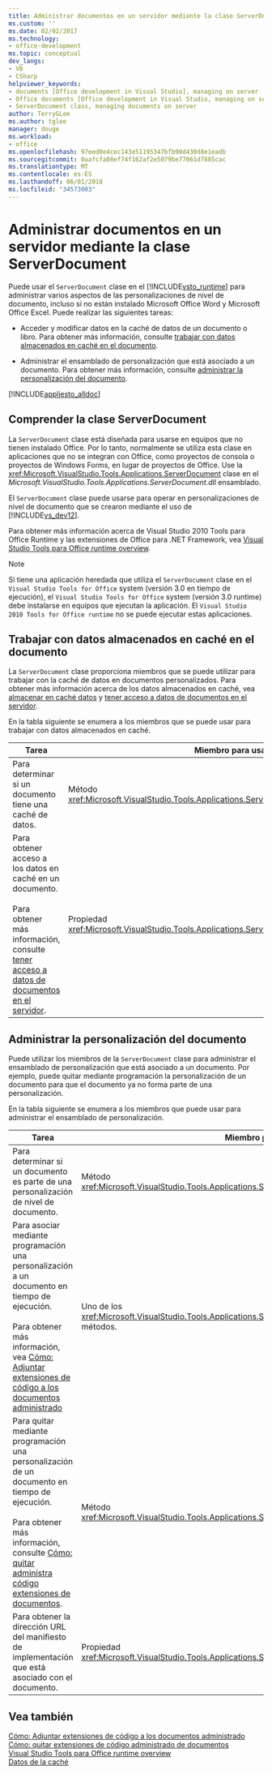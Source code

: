 ```yaml
---
title: Administrar documentos en un servidor mediante la clase ServerDocument
ms.custom: ''
ms.date: 02/02/2017
ms.technology:
- office-development
ms.topic: conceptual
dev_langs:
- VB
- CSharp
helpviewer_keywords:
- documents [Office development in Visual Studio], managing on server
- Office documents [Office development in Visual Studio, managing on server
- ServerDocument class, managing documents on server
author: TerryGLee
ms.author: tglee
manager: douge
ms.workload:
- office
ms.openlocfilehash: 97eed0e4cec143e51195347bfb90d430d8e1eadb
ms.sourcegitcommit: 0aafcfa08ef74f162af2e5079be77061d7885cac
ms.translationtype: MT
ms.contentlocale: es-ES
ms.lasthandoff: 06/01/2018
ms.locfileid: "34573003"
---
```

# <a name="manage-documents-on-a-server-by-using-the-serverdocument-class"></a>Administrar documentos en un servidor mediante la clase ServerDocument
  Puede usar el `ServerDocument` clase en el [!INCLUDE[vsto_runtime](../vsto/includes/vsto-runtime-md.md)] para administrar varios aspectos de las personalizaciones de nivel de documento, incluso si no están instalado Microsoft Office Word y Microsoft Office Excel. Puede realizar las siguientes tareas:  
  
-   Acceder y modificar datos en la caché de datos de un documento o libro. Para obtener más información, consulte [trabajar con datos almacenados en caché en el documento](#CachedData).  
  
-   Administrar el ensamblado de personalización que está asociado a un documento. Para obtener más información, consulte [administrar la personalización del documento](#CustomizationInfo).  
  
 [!INCLUDE[appliesto_alldoc](../vsto/includes/appliesto-alldoc-md.md)]  
  
## <a name="understand-the-serverdocument-class"></a>Comprender la clase ServerDocument  
 La `ServerDocument` clase está diseñada para usarse en equipos que no tienen instalado Office. Por lo tanto, normalmente se utiliza esta clase en aplicaciones que no se integran con Office, como proyectos de consola o proyectos de Windows Forms, en lugar de proyectos de Office. Use la <xref:Microsoft.VisualStudio.Tools.Applications.ServerDocument> clase en el *Microsoft.VisualStudio.Tools.Applications.ServerDocument.dll* ensamblado.  
  
 El `ServerDocument` clase puede usarse para operar en personalizaciones de nivel de documento que se crearon mediante el uso de [!INCLUDE[vs_dev12](../vsto/includes/vs-dev12-md.md)].  
  
 Para obtener más información acerca de Visual Studio 2010 Tools para Office Runtime y las extensiones de Office para .NET Framework, vea [Visual Studio Tools para Office runtime overview](../vsto/visual-studio-tools-for-office-runtime-overview.md).  
  
> [!NOTE]  
>  Si tiene una aplicación heredada que utiliza el `ServerDocument` clase en el `Visual Studio Tools for Office` system (versión 3.0 en tiempo de ejecución), el `Visual Studio Tools for Office` system (versión 3.0 runtime) debe instalarse en equipos que ejecutan la aplicación. El `Visual Studio 2010 Tools for Office runtime` no se puede ejecutar estas aplicaciones.  
  
##  <a name="CachedData"></a> Trabajar con datos almacenados en caché en el documento  
 La `ServerDocument` clase proporciona miembros que se puede utilizar para trabajar con la caché de datos en documentos personalizados. Para obtener más información acerca de los datos almacenados en caché, vea [almacenar en caché datos](../vsto/caching-data.md) y [tener acceso a datos de documentos en el servidor](../vsto/accessing-data-in-documents-on-the-server.md).  
  
 En la tabla siguiente se enumera a los miembros que se puede usar para trabajar con datos almacenados en caché.  
  
|Tarea|Miembro para usar|  
|----------|-------------------|  
|Para determinar si un documento tiene una caché de datos.|Método <xref:Microsoft.VisualStudio.Tools.Applications.ServerDocument.IsCacheEnabled%2A>.|  
|Para obtener acceso a los datos en caché en un documento.<br /><br /> Para obtener más información, consulte [tener acceso a datos de documentos en el servidor](../vsto/accessing-data-in-documents-on-the-server.md).|Propiedad <xref:Microsoft.VisualStudio.Tools.Applications.ServerDocument.CachedData%2A>|  
  
##  <a name="CustomizationInfo"></a> Administrar la personalización del documento  
 Puede utilizar los miembros de la `ServerDocument` clase para administrar el ensamblado de personalización que está asociado a un documento. Por ejemplo, puede quitar mediante programación la personalización de un documento para que el documento ya no forma parte de una personalización.  
  
 En la tabla siguiente se enumera a los miembros que puede usar para administrar el ensamblado de personalización.  
  
|Tarea|Miembro para usar|  
|----------|-------------------|  
|Para determinar si un documento es parte de una personalización de nivel de documento.|Método <xref:Microsoft.VisualStudio.Tools.Applications.ServerDocument.GetCustomizationVersion%2A>.|  
|Para asociar mediante programación una personalización a un documento en tiempo de ejecución.<br /><br /> Para obtener más información, vea [Cómo: Adjuntar extensiones de código a los documentos administrado](../vsto/how-to-attach-managed-code-extensions-to-documents.md)|Uno de los <xref:Microsoft.VisualStudio.Tools.Applications.ServerDocument.AddCustomization%2A> métodos.|  
|Para quitar mediante programación una personalización de un documento en tiempo de ejecución.<br /><br /> Para obtener más información, consulte [Cómo: quitar administra código extensiones de documentos](../vsto/how-to-remove-managed-code-extensions-from-documents.md).|Método <xref:Microsoft.VisualStudio.Tools.Applications.ServerDocument.RemoveCustomization%2A>.|  
|Para obtener la dirección URL del manifiesto de implementación que está asociado con el documento.|Propiedad <xref:Microsoft.VisualStudio.Tools.Applications.ServerDocument.DeploymentManifestUrl%2A>|  
  
## <a name="see-also"></a>Vea también  
 [Cómo: Adjuntar extensiones de código a los documentos administrado](../vsto/how-to-attach-managed-code-extensions-to-documents.md)   
 [Cómo: quitar extensiones de código administrado de documentos](../vsto/how-to-remove-managed-code-extensions-from-documents.md)   
 [Visual Studio Tools para Office runtime overview](../vsto/visual-studio-tools-for-office-runtime-overview.md)   
 [Datos de la caché](../vsto/caching-data.md)  
  